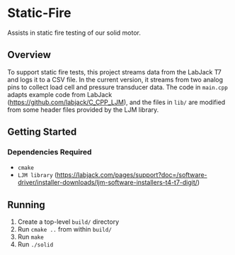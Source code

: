 # Static-Fire

Assists in static fire testing of our solid motor.

## Overview

To support static fire tests, this project streams data from the LabJack T7 and logs it to a CSV file. In the current version, it streams from two analog pins to collect load cell and pressure transducer data. The code in ```main.cpp``` adapts example code from LabJack (https://github.com/labjack/C_CPP_LJM), and the files in ```lib/``` are modified from some header files provided by the LJM library.

## Getting Started
### Dependencies Required
* ```cmake```
* ```LJM library``` (https://labjack.com/pages/support?doc=/software-driver/installer-downloads/ljm-software-installers-t4-t7-digit/)

## Running
1. Create a top-level ```build/``` directory
2. Run ```cmake ..``` from within ```build/```
3. Run ```make```
4. Run ```./solid```
